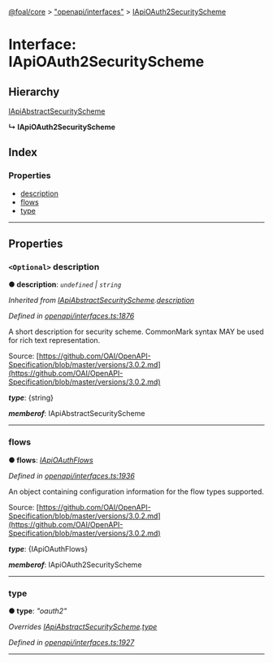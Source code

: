 [@foal/core](../README.md) > ["openapi/interfaces"](../modules/_openapi_interfaces_.md) > [IApiOAuth2SecurityScheme](../interfaces/_openapi_interfaces_.iapioauth2securityscheme.md)

# Interface: IApiOAuth2SecurityScheme

## Hierarchy

 [IApiAbstractSecurityScheme](_openapi_interfaces_.iapiabstractsecurityscheme.md)

**↳ IApiOAuth2SecurityScheme**

## Index

### Properties

* [description](_openapi_interfaces_.iapioauth2securityscheme.md#description)
* [flows](_openapi_interfaces_.iapioauth2securityscheme.md#flows)
* [type](_openapi_interfaces_.iapioauth2securityscheme.md#type)

---

## Properties

<a id="description"></a>

### `<Optional>` description

**● description**: *`undefined` \| `string`*

*Inherited from [IApiAbstractSecurityScheme](_openapi_interfaces_.iapiabstractsecurityscheme.md).[description](_openapi_interfaces_.iapiabstractsecurityscheme.md#description)*

*Defined in [openapi/interfaces.ts:1876](https://github.com/FoalTS/foal/blob/70cc46bd/packages/core/src/openapi/interfaces.ts#L1876)*

A short description for security scheme. CommonMark syntax MAY be used for rich text representation.

Source: [https://github.com/OAI/OpenAPI-Specification/blob/master/versions/3.0.2.md](https://github.com/OAI/OpenAPI-Specification/blob/master/versions/3.0.2.md)

*__type__*: {string}

*__memberof__*: IApiAbstractSecurityScheme

___
<a id="flows"></a>

###  flows

**● flows**: *[IApiOAuthFlows](_openapi_interfaces_.iapioauthflows.md)*

*Defined in [openapi/interfaces.ts:1936](https://github.com/FoalTS/foal/blob/70cc46bd/packages/core/src/openapi/interfaces.ts#L1936)*

An object containing configuration information for the flow types supported.

Source: [https://github.com/OAI/OpenAPI-Specification/blob/master/versions/3.0.2.md](https://github.com/OAI/OpenAPI-Specification/blob/master/versions/3.0.2.md)

*__type__*: {IApiOAuthFlows}

*__memberof__*: IApiOAuth2SecurityScheme

___
<a id="type"></a>

###  type

**● type**: *"oauth2"*

*Overrides [IApiAbstractSecurityScheme](_openapi_interfaces_.iapiabstractsecurityscheme.md).[type](_openapi_interfaces_.iapiabstractsecurityscheme.md#type)*

*Defined in [openapi/interfaces.ts:1927](https://github.com/FoalTS/foal/blob/70cc46bd/packages/core/src/openapi/interfaces.ts#L1927)*

___

